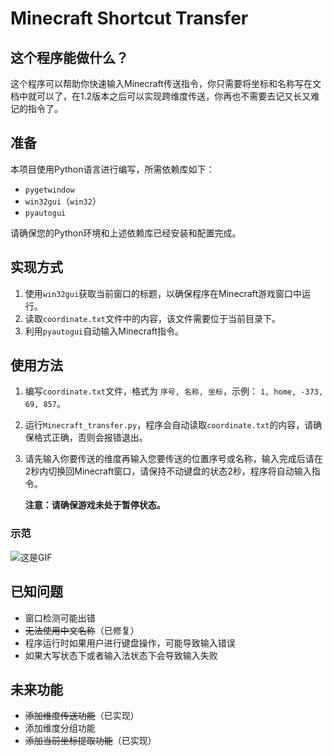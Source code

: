 # Minecraft Shortcut Transfer

## 这个程序能做什么？

这个程序可以帮助你快速输入Minecraft传送指令，你只需要将坐标和名称写在文档中就可以了，在1.2版本之后可以实现跨维度传送，你再也不需要去记又长又难记的指令了。

## 准备

本项目使用Python语言进行编写，所需依赖库如下：

- `pygetwindow`
- `win32gui`（`win32`）
- `pyautogui`

请确保您的Python环境和上述依赖库已经安装和配置完成。

## 实现方式

1. 使用`win32gui`获取当前窗口的标题，以确保程序在Minecraft游戏窗口中运行。
2. 读取`coordinate.txt`文件中的内容，该文件需要位于当前目录下。
3. 利用`pyautogui`自动输入Minecraft指令。

## 使用方法

1. 编写`coordinate.txt`文件，格式为 `序号, 名称, 坐标`，示例： `1, home, -373, 69, 857`。
2. 运行`Minecraft_transfer.py`，程序会自动读取`coordinate.txt`的内容，请确保格式正确，否则会报错退出。
3. 请先输入你要传送的维度再输入您要传送的位置序号或名称，输入完成后请在2秒内切换回Minecraft窗口，请保持不动键盘的状态2秒，程序将自动输入指令。

   **注意：请确保游戏未处于暂停状态。**

### 示范

![这是GIF](/img/a.gif "GIF示范")

## 已知问题

- 窗口检测可能出错
- ~~无法使用中文名称~~（已修复）
- 程序运行时如果用户进行键盘操作，可能导致输入错误
- 如果大写状态下或者输入法状态下会导致输入失败

## 未来功能

- ~~添加维度传送功能~~（已实现）
- 添加维度分组功能
- ~~添加当前坐标提取功能~~（已实现）
